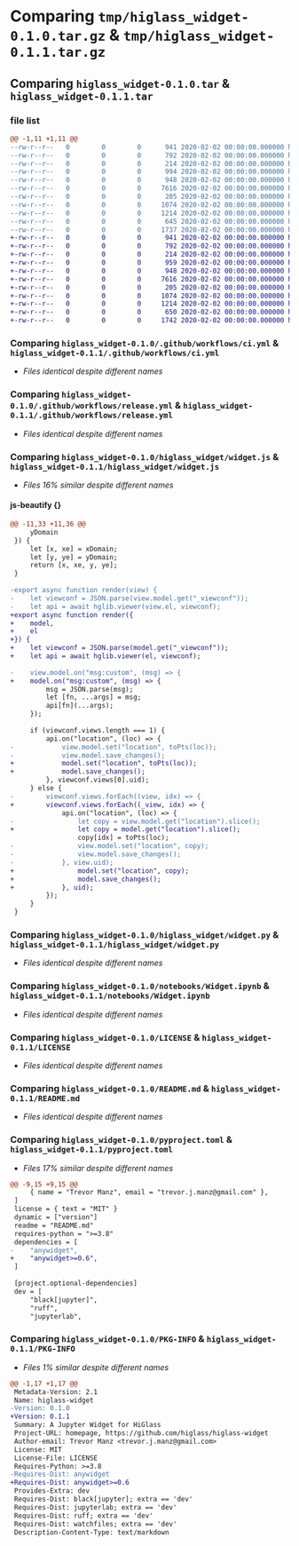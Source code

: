 # Comparing `tmp/higlass_widget-0.1.0.tar.gz` & `tmp/higlass_widget-0.1.1.tar.gz`

## Comparing `higlass_widget-0.1.0.tar` & `higlass_widget-0.1.1.tar`

### file list

```diff
@@ -1,11 +1,11 @@
--rw-r--r--   0        0        0      941 2020-02-02 00:00:00.000000 higlass_widget-0.1.0/.github/workflows/ci.yml
--rw-r--r--   0        0        0      792 2020-02-02 00:00:00.000000 higlass_widget-0.1.0/.github/workflows/release.yml
--rw-r--r--   0        0        0      214 2020-02-02 00:00:00.000000 higlass_widget-0.1.0/higlass_widget/__init__.py
--rw-r--r--   0        0        0      994 2020-02-02 00:00:00.000000 higlass_widget-0.1.0/higlass_widget/widget.js
--rw-r--r--   0        0        0      948 2020-02-02 00:00:00.000000 higlass_widget-0.1.0/higlass_widget/widget.py
--rw-r--r--   0        0        0     7616 2020-02-02 00:00:00.000000 higlass_widget-0.1.0/notebooks/Widget.ipynb
--rw-r--r--   0        0        0      205 2020-02-02 00:00:00.000000 higlass_widget-0.1.0/.gitignore
--rw-r--r--   0        0        0     1074 2020-02-02 00:00:00.000000 higlass_widget-0.1.0/LICENSE
--rw-r--r--   0        0        0     1214 2020-02-02 00:00:00.000000 higlass_widget-0.1.0/README.md
--rw-r--r--   0        0        0      645 2020-02-02 00:00:00.000000 higlass_widget-0.1.0/pyproject.toml
--rw-r--r--   0        0        0     1737 2020-02-02 00:00:00.000000 higlass_widget-0.1.0/PKG-INFO
+-rw-r--r--   0        0        0      941 2020-02-02 00:00:00.000000 higlass_widget-0.1.1/.github/workflows/ci.yml
+-rw-r--r--   0        0        0      792 2020-02-02 00:00:00.000000 higlass_widget-0.1.1/.github/workflows/release.yml
+-rw-r--r--   0        0        0      214 2020-02-02 00:00:00.000000 higlass_widget-0.1.1/higlass_widget/__init__.py
+-rw-r--r--   0        0        0      959 2020-02-02 00:00:00.000000 higlass_widget-0.1.1/higlass_widget/widget.js
+-rw-r--r--   0        0        0      948 2020-02-02 00:00:00.000000 higlass_widget-0.1.1/higlass_widget/widget.py
+-rw-r--r--   0        0        0     7616 2020-02-02 00:00:00.000000 higlass_widget-0.1.1/notebooks/Widget.ipynb
+-rw-r--r--   0        0        0      205 2020-02-02 00:00:00.000000 higlass_widget-0.1.1/.gitignore
+-rw-r--r--   0        0        0     1074 2020-02-02 00:00:00.000000 higlass_widget-0.1.1/LICENSE
+-rw-r--r--   0        0        0     1214 2020-02-02 00:00:00.000000 higlass_widget-0.1.1/README.md
+-rw-r--r--   0        0        0      650 2020-02-02 00:00:00.000000 higlass_widget-0.1.1/pyproject.toml
+-rw-r--r--   0        0        0     1742 2020-02-02 00:00:00.000000 higlass_widget-0.1.1/PKG-INFO
```

### Comparing `higlass_widget-0.1.0/.github/workflows/ci.yml` & `higlass_widget-0.1.1/.github/workflows/ci.yml`

 * *Files identical despite different names*

### Comparing `higlass_widget-0.1.0/.github/workflows/release.yml` & `higlass_widget-0.1.1/.github/workflows/release.yml`

 * *Files identical despite different names*

### Comparing `higlass_widget-0.1.0/higlass_widget/widget.js` & `higlass_widget-0.1.1/higlass_widget/widget.js`

 * *Files 16% similar despite different names*

#### js-beautify {}

```diff
@@ -11,33 +11,36 @@
     yDomain
 }) {
     let [x, xe] = xDomain;
     let [y, ye] = yDomain;
     return [x, xe, y, ye];
 }
 
-export async function render(view) {
-    let viewconf = JSON.parse(view.model.get("_viewconf"));
-    let api = await hglib.viewer(view.el, viewconf);
+export async function render({
+    model,
+    el
+}) {
+    let viewconf = JSON.parse(model.get("_viewconf"));
+    let api = await hglib.viewer(el, viewconf);
 
-    view.model.on("msg:custom", (msg) => {
+    model.on("msg:custom", (msg) => {
         msg = JSON.parse(msg);
         let [fn, ...args] = msg;
         api[fn](...args);
     });
 
     if (viewconf.views.length === 1) {
         api.on("location", (loc) => {
-            view.model.set("location", toPts(loc));
-            view.model.save_changes();
+            model.set("location", toPts(loc));
+            model.save_changes();
         }, viewconf.views[0].uid);
     } else {
-        viewconf.views.forEach((view, idx) => {
+        viewconf.views.forEach((_view, idx) => {
             api.on("location", (loc) => {
-                let copy = view.model.get("location").slice();
+                let copy = model.get("location").slice();
                 copy[idx] = toPts(loc);
-                view.model.set("location", copy);
-                view.model.save_changes();
-            }, view.uid);
+                model.set("location", copy);
+                model.save_changes();
+            }, uid);
         });
     }
 }
```

### Comparing `higlass_widget-0.1.0/higlass_widget/widget.py` & `higlass_widget-0.1.1/higlass_widget/widget.py`

 * *Files identical despite different names*

### Comparing `higlass_widget-0.1.0/notebooks/Widget.ipynb` & `higlass_widget-0.1.1/notebooks/Widget.ipynb`

 * *Files identical despite different names*

### Comparing `higlass_widget-0.1.0/LICENSE` & `higlass_widget-0.1.1/LICENSE`

 * *Files identical despite different names*

### Comparing `higlass_widget-0.1.0/README.md` & `higlass_widget-0.1.1/README.md`

 * *Files identical despite different names*

### Comparing `higlass_widget-0.1.0/pyproject.toml` & `higlass_widget-0.1.1/pyproject.toml`

 * *Files 17% similar despite different names*

```diff
@@ -9,15 +9,15 @@
     { name = "Trevor Manz", email = "trevor.j.manz@gmail.com" },
 ]
 license = { text = "MIT" }
 dynamic = ["version"]
 readme = "README.md"
 requires-python = ">=3.8"
 dependencies = [
-    "anywidget",
+    "anywidget>=0.6",
 ]
 
 [project.optional-dependencies]
 dev = [
     "black[jupyter]",
     "ruff",
     "jupyterlab",
```

### Comparing `higlass_widget-0.1.0/PKG-INFO` & `higlass_widget-0.1.1/PKG-INFO`

 * *Files 1% similar despite different names*

```diff
@@ -1,17 +1,17 @@
 Metadata-Version: 2.1
 Name: higlass-widget
-Version: 0.1.0
+Version: 0.1.1
 Summary: A Jupyter Widget for HiGlass
 Project-URL: homepage, https://github.com/higlass/higlass-widget
 Author-email: Trevor Manz <trevor.j.manz@gmail.com>
 License: MIT
 License-File: LICENSE
 Requires-Python: >=3.8
-Requires-Dist: anywidget
+Requires-Dist: anywidget>=0.6
 Provides-Extra: dev
 Requires-Dist: black[jupyter]; extra == 'dev'
 Requires-Dist: jupyterlab; extra == 'dev'
 Requires-Dist: ruff; extra == 'dev'
 Requires-Dist: watchfiles; extra == 'dev'
 Description-Content-Type: text/markdown
```

